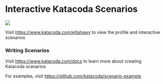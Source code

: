 # Interactive Katacoda Scenarios

[![](http://shields.katacoda.com/katacoda/eltahawy/count.svg)](https://www.katacoda.com/eltahawy "Get your profile on Katacoda.com")

Visit https://www.katacoda.com/eltahawy to view the profile and interactive scenarios

### Writing Scenarios
Visit https://www.katacoda.com/docs to learn more about creating Katacoda scenarios

For examples, visit https://github.com/katacoda/scenario-example
